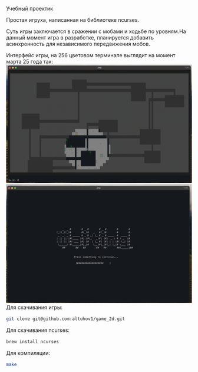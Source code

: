 Учебный проектик

Простая игруха, написанная на библиотеке ncurses.

Суть игры заключается в сражении с мобами и ходьбе по уровням.На данный момент игра в разработке, планируется добавить асинхронность для независимого передвижения мобов.

Интерфейс игры, на 256 цветовом терминале выглядит на момент марта 25 года так:
![Игра](data/1st%20picture.png)
![Переходы](data/2nd%20picture.png)
Для скачивания игры:
```bash
git clone git@github.com:altuhov1/game_2d.git
```
Для скачивания ncurses:
```bash
brew install ncurses
```
Для компиляции:
```bash
make
```
